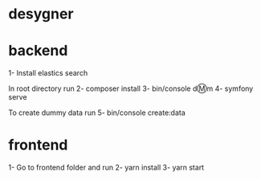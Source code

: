 # desygner
# backend

1- Install elastics search

In root directory run
2- composer install
3- bin/console d:m:m
4- symfony serve

To create dummy data run
5- bin/console create:data

# frontend
1- Go to frontend folder and run
2- yarn install
3- yarn start